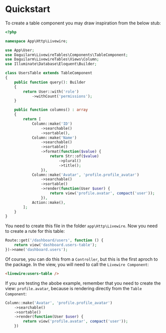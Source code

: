 # Quickstart

To create a table component you may draw inspiration from the below stub:

```php 
<?php

namespace App\Http\Livewire;

use App\User;
use Daguilarm\LivewireTables\Components\TableComponent;
use Daguilarm\LivewireTables\Views\Column;
use Illuminate\Database\Eloquent\Builder;

class UsersTable extends TableComponent
{
    public function query(): Builder
    {
        return User::with('role')
            ->withCount('permissions');
    }

    public function columns() : array
    {
        return [
            Column::make('ID')
                ->searchable()
                ->sortable(),
            Column::make('Name')
                ->searchable()
                ->sortable()
                ->format(function($value) {
                    return Str::of($value)
                        ->plural()
                        ->title();
                }),
            Column::make('Avatar', 'profile.profile_avatar')
                ->searchable()
                ->sortable()
                ->render(function(User $user) {
                    return view('profile.avatar', compact('user'));
                }),
            Action::make(),
        ];
    }
}
```

You need to create this file in the folder `app\Http\Livewire`. Now you need to create a rute for this table:

```php
Route::get('/dashboard/users', function () {
    return view('dashboard.users-table');
})->name('dashboard.users');
```

Of course, you can do this from a `Controller`, but this is the first aproch to the package. In the view, you will need to call the `Livewire Component`:

```html
<livewire:users-table /> 
```

If you are testing the abobe example, remember that you need to create the view: `profile.avatar`, because is rendering directly from the `Table Component`:

```php 
Column::make('Avatar', 'profile.profile_avatar')
    ->searchable()
    ->sortable()
    ->render(function(User $user) {
        return view('profile.avatar', compact('user'));
    })
```
